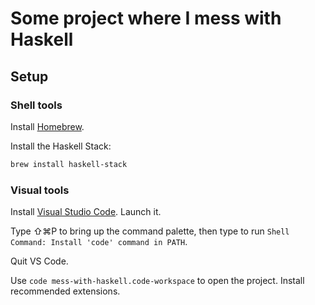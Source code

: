 # Some project where I mess with Haskell

## Setup

### Shell tools

Install [Homebrew](https://brew.sh).

Install the Haskell Stack:

```bash
brew install haskell-stack
```

### Visual tools

Install [Visual Studio Code](https://code.visualstudio.com). Launch it.

Type ⇧⌘P to bring up the command palette, then type to run `Shell Command: Install 'code' command in PATH`.

Quit VS Code.

Use `code mess-with-haskell.code-workspace` to open the project. Install recommended extensions.

